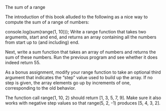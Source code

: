 The sum of a range

The introduction of this book alluded to the following as a nice way to compute the sum of a range of numbers:

console.log(sum(range(1, 10)));
Write a range function that takes two arguments, start and end, and
returns an array containing all the numbers from start up to (and including) end.

Next, write a sum function that takes an array of numbers and returns the sum of these numbers.
Run the previous program and see whether it does indeed return 55.

As a bonus assignment, modify your range function to take an optional third argument that indicates the “step” value used to build up the array.
If no step is given, the array elements go up by increments of one, corresponding to the old behavior.

The function call range(1, 10, 2) should return [1, 3, 5, 7, 9].
Make sure it also works with negative step values so that range(5, 2, -1) produces [5, 4, 3, 2].
